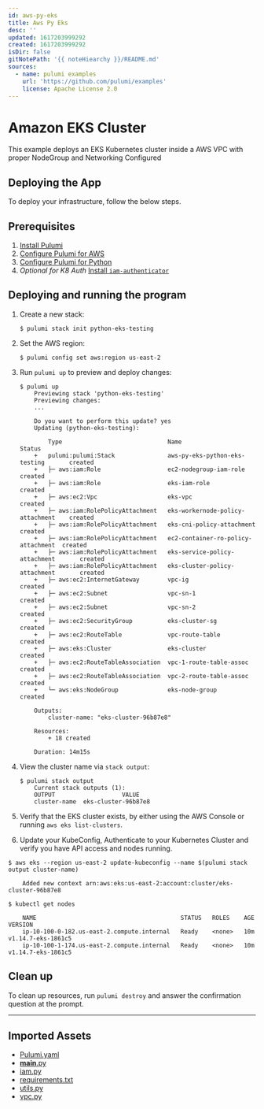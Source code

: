 ```yaml
---
id: aws-py-eks
title: Aws Py Eks
desc: ''
updated: 1617203999292
created: 1617203999292
isDir: false
gitNotePath: '{{ noteHiearchy }}/README.md'
sources:
  - name: pulumi examples
    url: 'https://github.com/pulumi/examples'
    license: Apache License 2.0
---
```

# Amazon EKS Cluster

This example deploys an EKS Kubernetes cluster inside a AWS VPC with proper NodeGroup and Networking Configured

## Deploying the App

To deploy your infrastructure, follow the below steps.

## Prerequisites

1. [Install Pulumi](https://www.pulumi.com/docs/get-started/install/)
2. [Configure Pulumi for AWS](https://www.pulumi.com/docs/intro/cloud-providers/aws/setup/)
3. [Configure Pulumi for Python](https://www.pulumi.com/docs/intro/languages/python/)
4. _Optional for K8 Auth_ [Install `iam-authenticator`](https://docs.aws.amazon.com/eks/latest/userguide/install-aws-iam-authenticator.html)

## Deploying and running the program

1. Create a new stack:

   ```
   $ pulumi stack init python-eks-testing
   ```

2. Set the AWS region:

   ```
   $ pulumi config set aws:region us-east-2
   ```

3. Run `pulumi up` to preview and deploy changes:

   ```
   $ pulumi up
       Previewing stack 'python-eks-testing'
       Previewing changes:
       ...

       Do you want to perform this update? yes
       Updating (python-eks-testing):

           Type                              Name                                Status
       +   pulumi:pulumi:Stack               aws-py-eks-python-eks-testing       created
       +   ├─ aws:iam:Role                   ec2-nodegroup-iam-role              created
       +   ├─ aws:iam:Role                   eks-iam-role                        created
       +   ├─ aws:ec2:Vpc                    eks-vpc                             created
       +   ├─ aws:iam:RolePolicyAttachment   eks-workernode-policy-attachment    created
       +   ├─ aws:iam:RolePolicyAttachment   eks-cni-policy-attachment           created
       +   ├─ aws:iam:RolePolicyAttachment   ec2-container-ro-policy-attachment  created
       +   ├─ aws:iam:RolePolicyAttachment   eks-service-policy-attachment       created
       +   ├─ aws:iam:RolePolicyAttachment   eks-cluster-policy-attachment       created
       +   ├─ aws:ec2:InternetGateway        vpc-ig                              created
       +   ├─ aws:ec2:Subnet                 vpc-sn-1                            created
       +   ├─ aws:ec2:Subnet                 vpc-sn-2                            created
       +   ├─ aws:ec2:SecurityGroup          eks-cluster-sg                      created
       +   ├─ aws:ec2:RouteTable             vpc-route-table                     created
       +   ├─ aws:eks:Cluster                eks-cluster                         created
       +   ├─ aws:ec2:RouteTableAssociation  vpc-1-route-table-assoc             created
       +   ├─ aws:ec2:RouteTableAssociation  vpc-2-route-table-assoc             created
       +   └─ aws:eks:NodeGroup              eks-node-group                      created

       Outputs:
           cluster-name: "eks-cluster-96b87e8"

       Resources:
           + 18 created

       Duration: 14m15s

   ```

4. View the cluster name via `stack output`:

   ```
   $ pulumi stack output
       Current stack outputs (1):
       OUTPUT                   VALUE
       cluster-name  eks-cluster-96b87e8
   ```

5. Verify that the EKS cluster exists, by either using the AWS Console or running `aws eks list-clusters`.

6. Update your KubeConfig, Authenticate to your Kubernetes Cluster and verify you have API access and nodes running.

```
$ aws eks --region us-east-2 update-kubeconfig --name $(pulumi stack output cluster-name)

    Added new context arn:aws:eks:us-east-2:account:cluster/eks-cluster-96b87e8
```

```
$ kubectl get nodes

    NAME                                         STATUS   ROLES    AGE   VERSION
    ip-10-100-0-182.us-east-2.compute.internal   Ready    <none>   10m   v1.14.7-eks-1861c5
    ip-10-100-1-174.us-east-2.compute.internal   Ready    <none>   10m   v1.14.7-eks-1861c5
```

## Clean up

To clean up resources, run `pulumi destroy` and answer the confirmation question at the prompt.

* * *

## Imported Assets

- [Pulumi.yaml](/assets/pulumi.yaml)
- [**main**.py](/assets/__main__.py)
- [iam.py](/assets/iam.py)
- [requirements.txt](/assets/requirements.txt)
- [utils.py](/assets/utils.py)
- [vpc.py](/assets/vpc.py)

